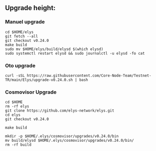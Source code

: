 ## Upgrade height: 

### Manuel upgrade
```
cd $HOME/elys
git fetch --all
git checkout v0.24.0
make build
sudo mv $HOME/elys/build/elysd $(which elysd)
sudo systemctl restart elysd && sudo journalctl -u elysd -fo cat
```
### Oto upgrade

```
curl -sSL https://raw.githubusercontent.com/Core-Node-Team/Testnet-TR/main/Elys/upgrade-v0.24.0.sh | bash
```

### Cosmovisor Upgrade
```
cd $HOME
rm -rf elys
git clone https://github.com/elys-network/elys.git
cd elys
git checkout v0.24.0
```
```
make build
```
```
mkdir -p $HOME/.elys/cosmovisor/upgrades/v0.24.0/bin
mv build/elysd $HOME/.elys/cosmovisor/upgrades/v0.24.0/bin/
rm -rf build
```
